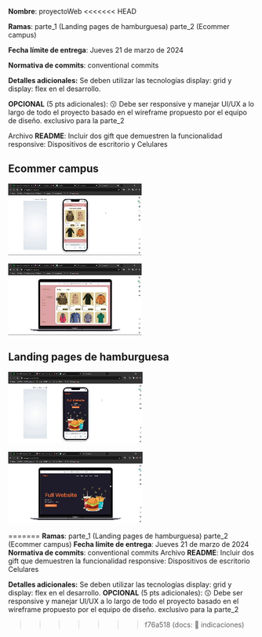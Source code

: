 **Nombre**: proyectoWeb
<<<<<<< HEAD

**Ramas**:
	parte_1 (Landing pages de hamburguesa)
	parte_2 (Ecommer campus)

**Fecha límite de entrega**: Jueves 21 de marzo de 2024

**Normativa de commits**: conventional commits

**Detalles adicionales:** Se deben utilizar las tecnologías display: grid y display: flex en el desarrollo.	

**OPCIONAL** (5 pts adicionales):  😗  Debe ser responsive y manejar UI/UX a lo largo de todo el proyecto basado en el wireframe propuesto por el equipo de diseño.  exclusivo para la parte_2

Archivo **README**: Incluir dos gift que demuestren la funcionalidad responsive:
Dispositivos de escritorio y Celulares

## Ecommer campus

![CampusShopCelular](Storage/video/CampusShopCelular.gif)

![CampusShopPc](Storage/video/CampusShopPc.gif)

## Landing pages de hamburguesa

![FoodCelular](Storage/video/FoodCelular.gif)

![FoodPc](Storage/video/FoodPc.gif)

=======
**Ramas**:
	parte_1 (Landing pages de hamburguesa)
	parte_2 (Ecommer campus)
**Fecha límite de entrega**: Jueves 21 de marzo de 2024
**Normativa de commits**: conventional commits
Archivo **README**: Incluir dos gift que demuestren la funcionalidad responsive:
Dispositivos de escritorio
Celulares

**Detalles adicionales:** Se deben utilizar las tecnologías display: grid y display: flex en el desarrollo.
	**OPCIONAL** (5 pts adicionales):  😗  Debe ser responsive y manejar UI/UX a lo largo de todo el proyecto basado en el wireframe propuesto por el equipo de diseño.  exclusivo para la parte_2
>>>>>>> f76a518 (docs: :memo: indicaciones)
